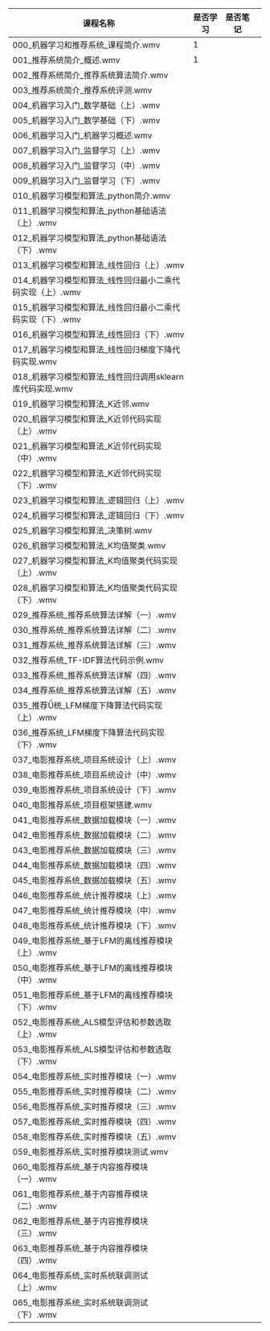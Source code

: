| 课程名称                                                   | 是否学习 | 是否笔记 |      |
| ---------------------------------------------------------- | -------- | -------- | ---- |
| 000\_机器学习和推荐系统_课程简介.wmv                       | 1        |          |      |
| 001\_推荐系统简介_概述.wmv                                 | 1        |          |      |
| 002\_推荐系统简介_推荐系统算法简介.wmv                     |          |          |      |
| 003\_推荐系统简介_推荐系统评测.wmv                         |          |          |      |
| 004\_机器学习入门_数学基础（上）.wmv                       |          |          |      |
| 005\_机器学习入门_数学基础（下）.wmv                       |          |          |      |
| 006\_机器学习入门_机器学习概述.wmv                         |          |          |      |
| 007\_机器学习入门_监督学习（上）.wmv                       |          |          |      |
| 008\_机器学习入门_监督学习（中）.wmv                       |          |          |      |
| 009\_机器学习入门_监督学习（下）.wmv                       |          |          |      |
| 010\_机器学习模型和算法_python简介.wmv                     |          |          |      |
| 011\_机器学习模型和算法_python基础语法（上）.wmv           |          |          |      |
| 012\_机器学习模型和算法_python基础语法（下）.wmv           |          |          |      |
| 013\_机器学习模型和算法_线性回归（上）.wmv                 |          |          |      |
| 014\_机器学习模型和算法_线性回归最小二乘代码实现（上）.wmv |          |          |      |
| 015\_机器学习模型和算法_线性回归最小二乘代码实现（下）.wmv |          |          |      |
| 016\_机器学习模型和算法_线性回归（下）.wmv                 |          |          |      |
| 017\_机器学习模型和算法_线性回归梯度下降代码实现.wmv       |          |          |      |
| 018\_机器学习模型和算法_线性回归调用sklearn库代码实现.wmv  |          |          |      |
| 019\_机器学习模型和算法_K近邻.wmv                          |          |          |      |
| 020\_机器学习模型和算法_K近邻代码实现（上）.wmv            |          |          |      |
| 021\_机器学习模型和算法_K近邻代码实现（中）.wmv            |          |          |      |
| 022\_机器学习模型和算法_K近邻代码实现（下）.wmv            |          |          |      |
| 023\_机器学习模型和算法_逻辑回归（上）.wmv                 |          |          |      |
| 024\_机器学习模型和算法_逻辑回归（下）.wmv                 |          |          |      |
| 025\_机器学习模型和算法_决策树.wmv                         |          |          |      |
| 026\_机器学习模型和算法_K均值聚类.wmv                      |          |          |      |
| 027\_机器学习模型和算法_K均值聚类代码实现（上）.wmv        |          |          |      |
| 028\_机器学习模型和算法_K均值聚类代码实现（下）.wmv        |          |          |      |
| 029\_推荐系统_推荐系统算法详解（一）.wmv                   |          |          |      |
| 030\_推荐系统_推荐系统算法详解（二）.wmv                   |          |          |      |
| 031\_推荐系统_推荐系统算法详解（三）.wmv                   |          |          |      |
| 032\_推荐系统_TF-IDF算法代码示例.wmv                       |          |          |      |
| 033\_推荐系统_推荐系统算法详解（四）.wmv                   |          |          |      |
| 034\_推荐系统_推荐系统算法详解（五）.wmv                   |          |          |      |
| 035\_推荐Ǘ统_LFM梯度下降算法代码实现（上）.wmv             |          |          |      |
| 036\_推荐系统_LFM梯度下降算法代码实现（下）.wmv            |          |          |      |
| 037\_电影推荐系统_项目系统设计（上）.wmv                   |          |          |      |
| 038\_电影推荐系统_项目系统设计（中）.wmv                   |          |          |      |
| 039\_电影推荐系统_项目系统设计（下）.wmv                   |          |          |      |
| 040\_电影推荐系统_项目框架搭建.wmv                         |          |          |      |
| 041\_电影推荐系统_数据加载模块（一）.wmv                   |          |          |      |
| 042\_电影推荐系统_数据加载模块（二）.wmv                   |          |          |      |
| 043\_电影推荐系统_数据加载模块（三）.wmv                   |          |          |      |
| 044\_电影推荐系统_数据加载模块（四）.wmv                   |          |          |      |
| 045\_电影推荐系统_数据加载模块（五）.wmv                   |          |          |      |
| 046\_电影推荐系统_统计推荐模块（上）.wmv                   |          |          |      |
| 047\_电影推荐系统_统计推荐模块（中）.wmv                   |          |          |      |
| 048\_电影推荐系统_统计推荐模块（下）.wmv                   |          |          |      |
| 049\_电影推荐系统_基于LFM的离线推荐模块（上）.wmv          |          |          |      |
| 050\_电影推荐系统_基于LFM的离线推荐模块（中）.wmv          |          |          |      |
| 051\_电影推荐系统_基于LFM的离线推荐模块（下）.wmv          |          |          |      |
| 052\_电影推荐系统_ALS模型评估和参数选取（上）.wmv          |          |          |      |
| 053\_电影推荐系统_ALS模型评估和参数选取（下）.wmv          |          |          |      |
| 054\_电影推荐系统_实时推荐模块（一）.wmv                   |          |          |      |
| 055\_电影推荐系统_实时推荐模块（二）.wmv                   |          |          |      |
| 056\_电影推荐系统_实时推荐模块（三）.wmv                   |          |          |      |
| 057\_电影推荐系统_实时推荐模块（四）.wmv                   |          |          |      |
| 058\_电影推荐系统_实时推荐模块（五）.wmv                   |          |          |      |
| 059\_电影推荐系统_实时推荐模块测试.wmv                     |          |          |      |
| 060\_电影推荐系统_基于内容推荐模块（一）.wmv               |          |          |      |
| 061\_电影推荐系统_基于内容推荐模块（二）.wmv               |          |          |      |
| 062\_电影推荐系统_基于内容推荐模块（三）.wmv               |          |          |      |
| 063\_电影推荐系统_基于内容推荐模块（四）.wmv               |          |          |      |
| 064\_电影推荐系统_实时系统联调测试（上）.wmv               |          |          |      |
| 065\_电影推荐系统_实时系统联调测试（下）.wmv               |          |          |      |